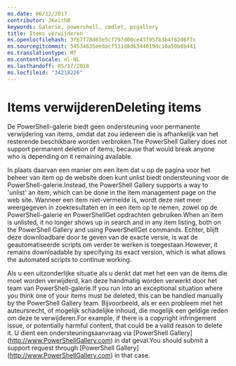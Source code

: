 ```yaml
---
ms.date: 06/12/2017
contributor: JKeithB
keywords: Galerie, powershell, cmdlet, psgallery
title: Items verwijderen
ms.openlocfilehash: 3f67f78d63e5cf797d00ce43f95fb3b4f62d6f7c
ms.sourcegitcommit: 54534635eedacf531d8d6344019dc16a50b8b441
ms.translationtype: MT
ms.contentlocale: nl-NL
ms.lasthandoff: 05/17/2018
ms.locfileid: "34218226"
---
```

# <a name="deleting-items"></a><span data-ttu-id="86472-103">Items verwijderen</span><span class="sxs-lookup"><span data-stu-id="86472-103">Deleting items</span></span>

<span data-ttu-id="86472-104">De PowerShell-galerie biedt geen ondersteuning voor permanente verwijdering van items, omdat dat zou iedereen die is afhankelijk van het resterende beschikbare worden verbroken.</span><span class="sxs-lookup"><span data-stu-id="86472-104">The PowerShell Gallery does not support permanent deletion of items, because that would break anyone who is depending on it remaining available.</span></span>

<span data-ttu-id="86472-105">In plaats daarvan een manier om een item dat u op de pagina voor het beheer van item op de website doen kunt unlist biedt ondersteuning voor de PowerShell-galerie.</span><span class="sxs-lookup"><span data-stu-id="86472-105">Instead, the PowerShell Gallery supports a way to 'unlist' an item, which can be done in the item management page on the web site.</span></span>
<span data-ttu-id="86472-106">Wanneer een item niet-vermelde is, wordt deze niet meer weergegeven in zoekresultaten en in een item op te nemen, zowel op de PowerShell-galerie en PowerShellGet opdrachten gebruiken.</span><span class="sxs-lookup"><span data-stu-id="86472-106">When an item is unlisted, it no longer shows up in search and in any item listing, both on the PowerShell Gallery and using PowerShellGet commands.</span></span>
<span data-ttu-id="86472-107">Echter, blijft deze downloadbare door te geven van de exacte versie, is wat de geautomatiseerde scripts om verder te werken is toegestaan.</span><span class="sxs-lookup"><span data-stu-id="86472-107">However, it remains downloadable by specifying its exact version, which is what allows the automated scripts to continue working.</span></span>

<span data-ttu-id="86472-108">Als u een uitzonderlijke situatie als u denkt dat met het een van de items die moet worden verwijderd, kan deze handmatig worden verwerkt door het team van PowerShell-galerie.</span><span class="sxs-lookup"><span data-stu-id="86472-108">If you run into an exceptional situation where you think one of your items must be deleted, this can be handled manually by the PowerShell Gallery team.</span></span>
<span data-ttu-id="86472-109">Bijvoorbeeld, als er een probleem met het auteursrecht, of mogelijk schadelijke inhoud, die mogelijk een geldige reden om deze te verwijderen.</span><span class="sxs-lookup"><span data-stu-id="86472-109">For example, if there is a copyright infringement issue, or potentially harmful content, that could be a valid reason to delete it.</span></span>
<span data-ttu-id="86472-110">U dient een ondersteuningsaanvraag via [PowerShell Gallery] (http://www.PowerShellGallery.com) in dat geval.</span><span class="sxs-lookup"><span data-stu-id="86472-110">You should submit a support request through [PowerShell Gallery] (http://www.PowerShellGallery.com) in that case.</span></span>